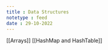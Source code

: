 ```yaml
---
title : Data Structures
notetype : feed
date : 29-10-2022
---
```


[[Arrays]]
[[HashMap and HashTable]]

